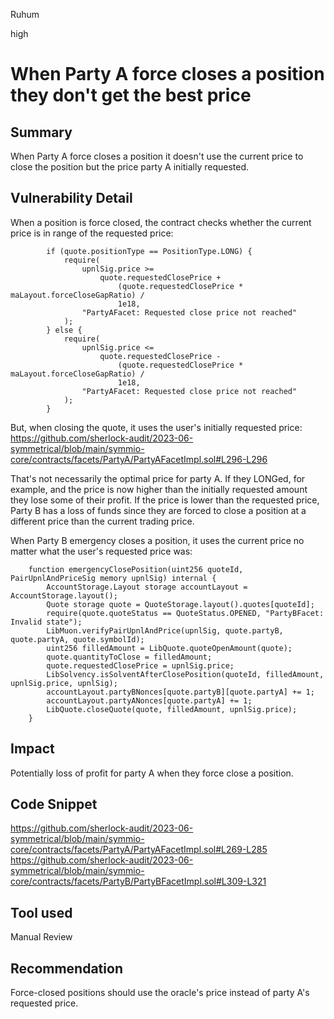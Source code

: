 Ruhum

high

# When Party A force closes a position they don't get the best price

## Summary
When Party A force closes a position it doesn't use the current price to close the position but the price party A initially requested.

## Vulnerability Detail
When a position is force closed, the contract checks whether the current price is in range of the requested price:

```sol
        if (quote.positionType == PositionType.LONG) {
            require(
                upnlSig.price >=
                    quote.requestedClosePrice +
                        (quote.requestedClosePrice * maLayout.forceCloseGapRatio) /
                        1e18,
                "PartyAFacet: Requested close price not reached"
            );
        } else {
            require(
                upnlSig.price <=
                    quote.requestedClosePrice -
                        (quote.requestedClosePrice * maLayout.forceCloseGapRatio) /
                        1e18,
                "PartyAFacet: Requested close price not reached"
            );
        }
```

But, when closing the quote, it uses the user's initially requested price: https://github.com/sherlock-audit/2023-06-symmetrical/blob/main/symmio-core/contracts/facets/PartyA/PartyAFacetImpl.sol#L296-L296

That's not necessarily the optimal price for party A. If they LONGed, for example, and the price is now higher than the initially requested amount they lose some of their profit.
If the price is lower than the requested price, Party B has a loss of funds since they are forced to close a position at a different price than the current trading price.

When Party B emergency closes a position, it uses the current price no matter what the user's requested price was:
```sol
    function emergencyClosePosition(uint256 quoteId, PairUpnlAndPriceSig memory upnlSig) internal {
        AccountStorage.Layout storage accountLayout = AccountStorage.layout();
        Quote storage quote = QuoteStorage.layout().quotes[quoteId];
        require(quote.quoteStatus == QuoteStatus.OPENED, "PartyBFacet: Invalid state");
        LibMuon.verifyPairUpnlAndPrice(upnlSig, quote.partyB, quote.partyA, quote.symbolId);
        uint256 filledAmount = LibQuote.quoteOpenAmount(quote);
        quote.quantityToClose = filledAmount;
        quote.requestedClosePrice = upnlSig.price;
        LibSolvency.isSolventAfterClosePosition(quoteId, filledAmount, upnlSig.price, upnlSig);
        accountLayout.partyBNonces[quote.partyB][quote.partyA] += 1;
        accountLayout.partyANonces[quote.partyA] += 1;
        LibQuote.closeQuote(quote, filledAmount, upnlSig.price);
    }
```

## Impact
Potentially loss of profit for party A when they force close a position.

## Code Snippet
https://github.com/sherlock-audit/2023-06-symmetrical/blob/main/symmio-core/contracts/facets/PartyA/PartyAFacetImpl.sol#L269-L285
https://github.com/sherlock-audit/2023-06-symmetrical/blob/main/symmio-core/contracts/facets/PartyB/PartyBFacetImpl.sol#L309-L321

## Tool used

Manual Review

## Recommendation
Force-closed positions should use the oracle's price instead of party A's requested price.
